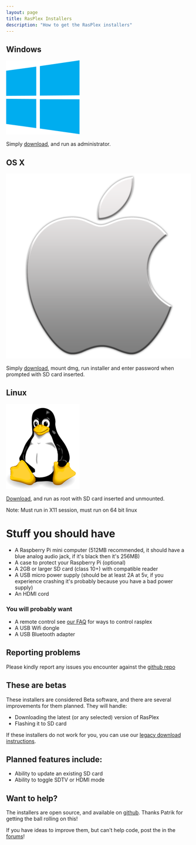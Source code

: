 ```yaml
---
layout: page 
title: RasPlex Installers
description: "How to get the RasPlex installers"
---
```

<div class="marketing">
  <div class="row-fluid">
    <div class="span4">
      <h2>Windows</h2>
      <a href="https://github.com/RasPlex/rasplex-installer/releases/download/0.4.0-rc3/GetRasplex.exe" target="_blank"><img class="oslogo" src="../images/200px-Windows_logo_-_2012.svg.png" alt="" /></a>
      <p>Simply <a href="https://github.com/RasPlex/rasplex-installer/releases/download/0.4.0-rc3/GetRasplex.exe" target="_blank">download</a>, and run as administrator.</p>
    </div>
    <div class="span4">
      <h2>OS X</h2>
      <a href="https://github.com/RasPlex/rasplex-installer/releases/download/0.4.0-rc3/GetRasplex.dmg" target="_blank"><img class="oslogo" src="../images/apple.png" alt="" /></a>
      <p>Simply <a href="https://github.com/RasPlex/rasplex-installer/releases/download/0.4.0-rc3/GetRasplex.dmg" target="_blank">download</a>, mount dmg, run installer and enter password when prompted with SD card inserted.</p>
    </div>
    <div class="span4">
      <h2>Linux</h2>
      <a href="https://github.com/RasPlex/rasplex-installer/releases/download/0.4.0-rc3/GetRasplex.bin" target="_blank"><img class="oslogo" src="../images/linux.png" alt="" /></a>
      <p><a href="https://github.com/RasPlex/rasplex-installer/releases/download/0.4.0-rc3/GetRasplex.bin" target="_blank">Download</a>, and run as root with SD card inserted and unmounted.</p>
      <p>Note: Must run in X11 session, must run on 64 bit linux</p>
    </div>
  </div>
</div>

# Stuff you should have

+ A Raspberry Pi mini computer (512MB recommended, it should have a blue analog audio jack, if it's black then it's 256MB)
+ A case to protect your Raspberry Pi (optional)
+ A 2GB or larger SD card (class 10+) with compatible reader
+ A USB micro power supply (should be at least 2A at 5v, if you experience crashing it's probably because you have a bad power supply)
+ An HDMI cord

### You will probably want

+ A remote control see [our FAQ](/documentation/faq.html) for ways to control rasplex
+ A USB Wifi dongle
+ A USB Bluetooth adapter

## Reporting problems

Please kindly report any issues you encounter against the <a href="https://github.com/RasPlex/rasplex-installer/issues" target="_blank">github repo</a>

## These are betas

These installers are considered Beta software, and there are several improvements for them planned. They will handle:

+ Downloading the latest (or any selected) version of RasPlex
+ Flashing it to SD card

If these installers do not work for you, you can use our [legacy download instructions](/get-started/download-rasplex.html).

## Planned features include:

+ Ability to update an existing SD card
+ Ability to toggle SDTV or HDMI mode

## Want to help?

The installers are open source, and available on <a href="https://github.com/RasPlex/rasplex-installer" target="_blank">github</a>. Thanks Patrik for getting the ball rolling on this!

If you have ideas to improve them, but can't help code, post the in the <a href="http://forums.plexapp.com/index.php/topic/64326-rasplex-installers/" target="_blank">forums</a>!
